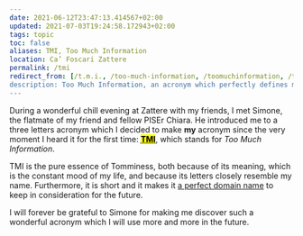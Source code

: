 ```yaml
---
date: 2021-06-12T23:47:13.414567+02:00
updated: 2021-07-03T19:24:58.172943+02:00
tags: topic
toc: false
aliases: TMI, Too Much Information
location: Ca’ Foscari Zattere
permalink: /tmi
redirect_from: [/t.m.i., /too-much-information, /toomuchinformation, /toomuchinfo', /too-much-info]
description: Too Much Information, an acronym which perfectly defines my tomminess
---
```

During a wonderful chill evening at Zattere with my friends, I met Simone, the flatmate of my friend and fellow PISEr Chiara. He introduced me to a three letters acronym which I decided to make **my** acronym since the very moment I heard it for the first time: <mark><abbr title="Too Much Information"><strong>TMI</strong></abbr></mark>, which stands for *Too Much Information*.

TMI is the pure essence of Tomminess, both because of its meaning, which is the constant mood of my life, and because its letters closely resemble my name. Furthermore, it is short and it makes it [a perfect domain name](https://shop.gandi.net/en/domain/suggest?search=tmi 'Search tmi.\* domains on Gandi') to keep in consideration for the future.

I will forever be grateful to Simone for making me discover such a wonderful acronym which I will use more and more in the future.